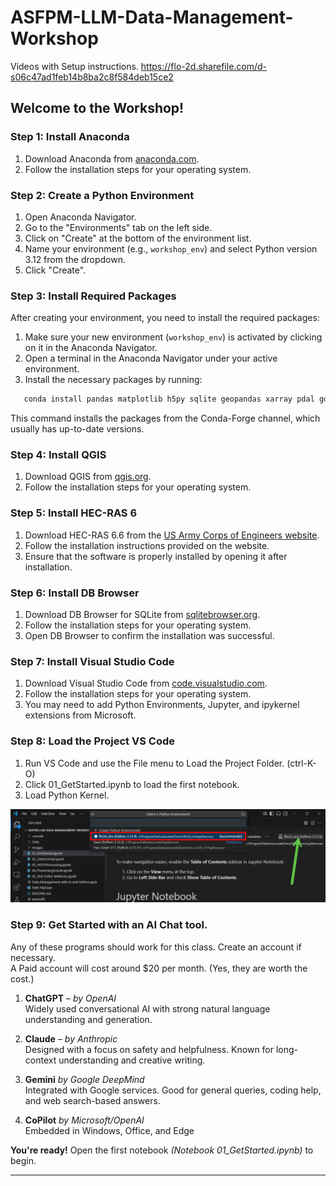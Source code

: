 # ASFPM-LLM-Data-Management-Workshop

Videos with Setup instructions.
https://flo-2d.sharefile.com/d-s06c47ad1feb14b8ba2c8f584deb15ce2

## Welcome to the Workshop!

### Step 1: Install Anaconda
1. Download Anaconda from [anaconda.com](https://www.anaconda.com/products/individual).
2. Follow the installation steps for your operating system.

### Step 2: Create a Python Environment
1. Open Anaconda Navigator.
2. Go to the "Environments" tab on the left side.
3. Click on "Create" at the bottom of the environment list.
4. Name your environment (e.g., `workshop_env`) and select Python version 3.12 from the dropdown.
5. Click "Create".

### Step 3: Install Required Packages
After creating your environment, you need to install the required packages:
1. Make sure your new environment (`workshop_env`) is activated by clicking on it in the Anaconda Navigator.
2. Open a terminal in the Anaconda Navigator under your active environment.
3. Install the necessary packages by running:

```bash
   conda install pandas matplotlib h5py sqlite geopandas xarray pdal gdal -c conda-forge
```

This command installs the packages from the Conda-Forge channel, which usually has up-to-date versions.

### Step 4: Install QGIS
1. Download QGIS from [qgis.org](https://qgis.org).
2. Follow the installation steps for your operating system.

### Step 5: Install HEC-RAS 6
1. Download HEC-RAS 6.6 from the [US Army Corps of Engineers website](https://www.hec.usace.army.mil/software/hec-ras/).
2. Follow the installation instructions provided on the website.
3. Ensure that the software is properly installed by opening it after installation.

### Step 6: Install DB Browser
1. Download DB Browser for SQLite from [sqlitebrowser.org](https://sqlitebrowser.org/).
2. Follow the installation steps for your operating system.
3. Open DB Browser to confirm the installation was successful.

### Step 7: Install Visual Studio Code
1. Download Visual Studio Code from [code.visualstudio.com](https://code.visualstudio.com).
2. Follow the installation steps for your operating system.
3. You may need to add Python Environments, Jupyter, and ipykernel extensions from Microsoft.

### Step 8: Load the Project VS Code
1. Run VS Code and use the File menu to Load the Project Folder. (ctrl-K-O)
2. Click 01_GetStarted.ipynb to load the first notebook.
3. Load Python Kernel.


![Kernal Setup](images/setup001.png)

### Step 9: Get Started with an AI Chat tool.

Any of these programs should work for this class. Create an account if necessary.  
A Paid account will cost around $20 per month. (Yes, they are worth the cost.)

1. **ChatGPT** – *by OpenAI*  
   Widely used conversational AI with strong natural language understanding and generation.

2. **Claude** – *by Anthropic*  
   Designed with a focus on safety and helpfulness. Known for long-context understanding and creative writing.

3. **Gemini** *by Google DeepMind*  
   Integrated with Google services. Good for general queries, coding help, and web search-based answers.

4. **CoPilot** *by Microsoft/OpenAI*  
   Embedded in Windows, Office, and Edge

**You're ready!** Open the first notebook *(Notebook 01_GetStarted.ipynb)* to begin.

---
